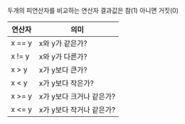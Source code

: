 두개의 피연산자를 비교하는 연산자 
결과값은 참(1) 아니면 거짓(0)

| 연산자    | 의미              |
| ------ | --------------- |
| x == y | x와 y가 같은가?      |
| x != y | x와 y가 다른가?      |
| x > y  | x가 y보다 큰가?      |
| x < y  | x가 y보다 작은가?     |
| x >= y | x가 y보다 크거나 같은가? |
| x <= y | x가 y보다 작거나 같은가? |
